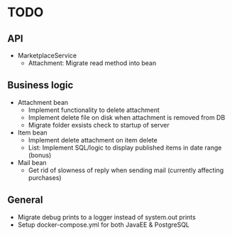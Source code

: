 # TODO

## API
* MarketplaceService 
  * Attachment: Migrate read method into bean

## Business logic
* Attachment bean
  * Implement functionality to delete attachment
  * Implement delete file on disk when attachment is removed from DB
  * Migrate folder exsists check to startup of server
* Item bean
  * Implement delete attachment on item delete
  * List: Implement SQL/logic to display published items in date range (bonus)
* Mail bean
  * Get rid of slowness of reply when sending mail (currently affecting purchases)

## General
* Migrate debug prints to a logger instead of system.out prints
* Setup docker-compose.yml for both JavaEE & PostgreSQL

